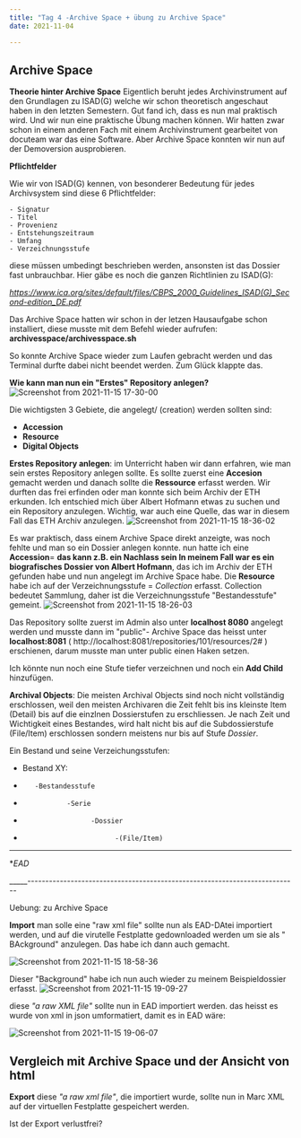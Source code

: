 ```yaml
---
title: "Tag 4 -Archive Space + übung zu Archive Space"
date: 2021-11-04

---
```


Archive Space 
-------------------------------------



**Theorie hinter Archive Space**
Eigentlich beruht jedes Archivinstrument auf den Grundlagen zu ISAD(G) welche wir schon theoretisch angeschaut haben in den letzten Semestern. Gut fand ich, dass es nun mal praktisch wird. Und wir nun eine praktische Übung machen können. Wir hatten zwar schon in einem anderen Fach mit einem Archivinstrument gearbeitet von docuteam war das eine Software. Aber Archive Space konnten wir nun auf der Demoversion ausprobieren.

**Pflichtfelder**

Wie wir von ISAD(G) kennen, von besonderer Bedeutung für jedes Archivsystem sind diese 6 Pflichtfelder:

    - Signatur
    - Titel
    - Provenienz
    - Entstehungszeitraum
    - Umfang
    - Verzeichnungsstufe
    
  diese müssen umbedingt beschrieben werden, ansonsten ist das Dossier fast unbrauchbar.
Hier gäbe es noch die ganzen Richtlinien zu ISAD(G):

_https://www.ica.org/sites/default/files/CBPS_2000_Guidelines_ISAD(G)_Second-edition_DE.pdf_



Das Archive Space hatten wir schon in der letzen Hausaufgabe schon installiert, diese musste mit dem Befehl wieder aufrufen: 
**archivesspace/archivesspace.sh**

So konnte Archive Space wieder zum Laufen gebracht werden und das Terminal durfte dabei nicht beendet werden. Zum Glück klappte das.


**Wie kann man nun ein "Erstes" Repository anlegen?**
![Screenshot from 2021-11-15 17-30-00](https://user-images.githubusercontent.com/90834735/141841117-ab1c51f1-0928-456b-8a29-053d65d6dc26.png)

Die wichtigsten 3 Gebiete, die angelegt/ (creation) werden sollten sind:
- **Accession**
- **Resource**
- **Digital Objects**


**Erstes Repository anlegen**:
im Unterricht haben wir dann erfahren, wie man sein erstes Repository anlegen sollte. 
Es sollte zuerst eine **Accesion** gemacht werden und danach sollte die **Ressource** erfasst werden.
Wir durften das frei erfinden oder man konnte sich beim Archiv der ETH erkunden.
Ich entschied mich über Albert Hofmann etwas zu suchen und ein Repository anzulegen.
Wichtig, war auch eine Quelle, das war in diesem Fall das ETH Archiv anzulegen.
![Screenshot from 2021-11-15 18-36-02](https://user-images.githubusercontent.com/90834735/141841035-50b2ccb7-2ae5-4c92-9cb8-c677459251b9.png)


Es war praktisch, dass einem Archive Space direkt anzeigte, was noch fehlte und man so ein Dossier anlegen konnte.
nun hatte ich eine **Accession**= **das kann z.B. ein Nachlass sein 
In meinem Fall war es ein biografisches Dossier von Albert Hofmann**, das ich im Archiv der ETH gefunden habe und nun angelegt im Archive Space habe. Die **Resource** habe ich auf der Verzeichnungsstufe = *Collection* erfasst. Collection bedeutet Sammlung, daher ist die Verzeichnungsstufe "Bestandesstufe" gemeint.
![Screenshot from 2021-11-15 18-26-03](https://user-images.githubusercontent.com/90834735/141847012-a405ad0c-f599-462b-ae3c-4920c503cd34.png)

Das Repository sollte zuerst im Admin also unter **localhost 8080** angelegt werden und musste dann im "public"- Archive Space das heisst unter **localhost:8081** ( http://localhost:8081/repositories/101/resources/2# ) erschienen, darum musste man unter public einen Haken setzen.

Ich könnte nun noch eine Stufe tiefer verzeichnen und noch ein **Add Child** hinzufügen.

**Archival Objects**: Die meisten Archival Objects sind noch nicht vollständig erschlossen, weil den meisten Archivaren die Zeit fehlt bis ins kleinste Item (Detail) bis auf die einzlnen Dossierstufen zu erschliessen. Je nach Zeit und Wichtigkeit eines Bestandes, wird halt nicht bis auf die Subdossierstufe (File/Item) erschlossen sondern meistens nur bis auf Stufe _Dossier_.

Ein Bestand und seine Verzeichungsstufen:
- Bestand XY:
-        -Bestandesstufe
-                -Serie
-                      -Dossier
-                            -(File/Item) 


------------------------------------------------------------------------------------
**EAD*







_____---------------------------------------------------------------------------


Uebung: zu Archive Space


**Import**
man solle eine "raw xml file" sollte nun als EAD-DAtei importiert werden, und auf die virutelle Festplatte gedownloaded werden um sie als " BAckground" anzulegen.
Das habe ich dann auch gemacht.


![Screenshot from 2021-11-15 18-58-36](https://user-images.githubusercontent.com/90834735/141849676-dc819417-d19b-405f-acbc-ed3bc0a9b607.png)

Dieser "Background" habe ich nun auch wieder zu meinem Beispieldossier erfasst.
![Screenshot from 2021-11-15 19-09-27](https://user-images.githubusercontent.com/90834735/141849803-d5824b0f-5865-4947-a503-3f1445d6b8cf.png)



diese  _"a raw XML file"_ sollte nun in EAD importiert werden. das heisst es wurde von xml in json
umformatiert, damit es in EAD wäre:

![Screenshot from 2021-11-15 19-06-07](https://user-images.githubusercontent.com/90834735/141850291-e7fb5ab4-4dc1-4b81-8865-bc49791913d9.png)




Vergleich mit Archive Space und der Ansicht von html
------------------------------------------------------------


**Export**
diese _"a raw xml file"_, die importiert wurde, sollte nun in Marc XML auf der virtuellen Festplatte gespeichert werden.


Ist der Export verlustfrei?







